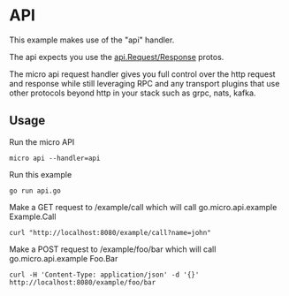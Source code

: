 # API

This example makes use of the "api" handler.

The api expects you use the [api.Request/Response](https://github.com/micro/go-api/blob/master/proto/api.proto) protos.

The micro api request handler gives you full control over the http request and response while still leveraging RPC and 
any transport plugins that use other protocols beyond http in your stack such as grpc, nats, kafka.

## Usage

Run the micro API

```
micro api --handler=api
```

Run this example

```
go run api.go
```

Make a GET request to /example/call which will call go.micro.api.example Example.Call

```
curl "http://localhost:8080/example/call?name=john"
```

Make a POST request to /example/foo/bar which will call go.micro.api.example Foo.Bar

```
curl -H 'Content-Type: application/json' -d '{}' http://localhost:8080/example/foo/bar
```
